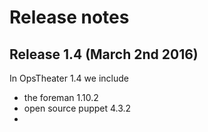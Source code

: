 # Release notes

## Release 1.4 (March 2nd 2016)

In OpsTheater 1.4 we include

- the foreman 1.10.2
- open source puppet 4.3.2
- 
